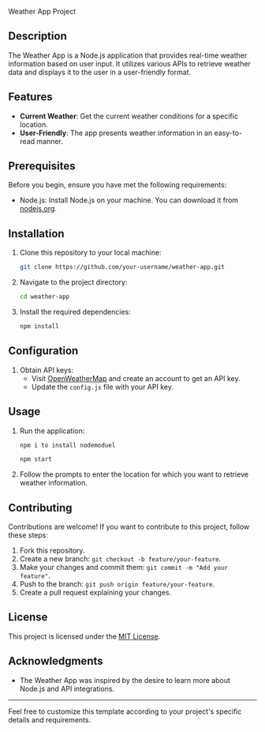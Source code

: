  Weather App Project

## Description

The Weather App is a Node.js application that provides real-time weather information based on user input. It utilizes various APIs to retrieve weather data and displays it to the user in a user-friendly format.

## Features

- **Current Weather**: Get the current weather conditions for a specific location.
- **User-Friendly**: The app presents weather information in an easy-to-read manner.

## Prerequisites

Before you begin, ensure you have met the following requirements:

- Node.js: Install Node.js on your machine. You can download it from [nodejs.org](https://nodejs.org/).

## Installation

1. Clone this repository to your local machine:

   ```bash
   git clone https://github.com/your-username/weather-app.git
   ```

2. Navigate to the project directory:

   ```bash
   cd weather-app
   ```

3. Install the required dependencies:

   ```bash
   npm install
   ```

## Configuration

1. Obtain API keys:
   - Visit [OpenWeatherMap](https://openweathermap.org/) and create an account to get an API key.
   - Update the `config.js` file with your API key.

## Usage

1. Run the application:
   ```bash
   npm i to install nodemoduel
   ````
    ```bash
   npm start
   ```

3. Follow the prompts to enter the location for which you want to retrieve weather information.

## Contributing

Contributions are welcome! If you want to contribute to this project, follow these steps:

1. Fork this repository.
2. Create a new branch: `git checkout -b feature/your-feature`.
3. Make your changes and commit them: `git commit -m "Add your feature"`.
4. Push to the branch: `git push origin feature/your-feature`.
5. Create a pull request explaining your changes.

## License

This project is licensed under the [MIT License](LICENSE).

## Acknowledgments

- The Weather App was inspired by the desire to learn more about Node.js and API integrations.

---

Feel free to customize this template according to your project's specific details and requirements. 
